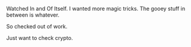 Watched In and Of Itself. I wanted more magic tricks. The gooey stuff in between is whatever.

So checked out of work.

Just want to check crypto.
